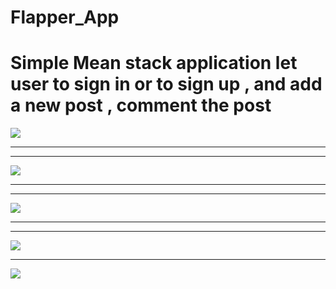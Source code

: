 # Flapper_App
<h1>Simple Mean stack application let user to sign in or to sign up , and add a new post , comment the post </h1>
<img src="https://cloud.githubusercontent.com/assets/13053759/15843187/e742f060-2c57-11e6-91d7-66f63fff2a49.png">
<hr>
<hr>
<img src ="https://cloud.githubusercontent.com/assets/13053759/15843188/e85e096c-2c57-11e6-95d9-bac619235e7d.png">

<hr>
<hr>
<img src ="https://cloud.githubusercontent.com/assets/13053759/15843189/e9807afa-2c57-11e6-8fba-1066be93c84d.png">

<hr>
<hr>
<img src ="https://cloud.githubusercontent.com/assets/13053759/15843190/ea8d33fc-2c57-11e6-90d8-0d457971ba25.png">

<hr>
<img src="https://cloud.githubusercontent.com/assets/13053759/15843193/ebc96b8c-2c57-11e6-847d-613e2832e6d3.png">
